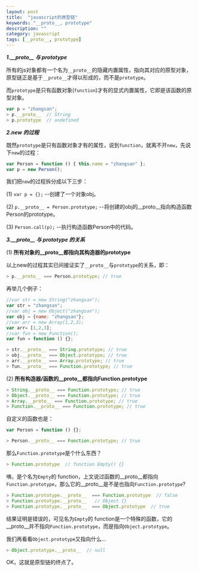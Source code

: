 ```yaml
---
layout: post
title:  "javascript的原型链"
keywords: "__proto__, prototype"
description: ""
category: javascript
tags: [__proto__, prototype]
---
```


***1.\_\_proto\_\_ 与 prototype***

所有的js对象都有一个名为`__proto__`的隐藏内置属性，指向其对应的原型对象，原型链正是基于`__proto__`才得以形成的，而不是`prototype`。

而`prototype`是只有函数对象(`function`)才有的显式内置属性，它即是该函数的原型对象。

```javascript
var p = "zhangsan";
> p.__proto__  // String
> p.prototype  // undefined
```

***2.new 的过程***

既然`prototype`是只有函数对象才有的属性，说到`function`，就离不开`new`，先说下`new`的过程：

```javascript
var Person = function () { this.name = "zhangsan" };
var p = new Person();
```

我们把`new`的过程拆分成以下三步：

(1) `var p = {};` --创建了一个对象obj。

(2) `p.__proto__ = Person.prototype;` --将创建的obj的\_\_proto\_\_指向构造函数Person的prototype。

(3) `Person.call(p);` --执行构造函数Person中的代码。

<!-- more -->

***3.\_\_proto\_\_ 与 prototype 的关系***

(1) **所有对象的\_\_proto\_\_都指向其构造器的prototype**

以上new的过程其实已间接证实了`__proto__`与`prototype`的关系，即：

```javascript
> p.__proto__ === Person.prototype; // true
```

再举几个例子：

```javascript
//var str = new String("zhangsan");
var str = "zhangsan";  
//var obj = new Object("zhangsan");
var obj = {name: "zhangsan"};
//var arr = new Array(1,2,3);
var arr= [1,2,3]; 
//var fun = new Function();
var fun = function () {}; 

> str.__proto__ === String.prototype; // true
> obj.__proto__ === Object.prototype; // true
> arr.__proto__ === Array.prototype; // true
> fun.__proto__ === Function.prototype; // true
```

(2) **所有构造器/函数的\_\_proto\_\_都指向Function.prototype**

```javascript
> String.__proto__ === Function.prototype; // true
> Object.__proto__ === Function.prototype; // true
> Array.__proto__ === Function.prototype; // true
> Function.__proto__ === Function.prototype; // true
```

自定义的函数也是：

```javascript
var Person = function () {};

> Person.__proto__ === Function.prototype; // true
```

那么`Function.prototype`是个什么东西？

```javascript
> Function.prototype  // function Empty() {}
```

咦，是个名为`Empty`的 function，上文说过函数的\_\_proto\_\_都指向`Function.prototype`，那么它的\_\_proto\_\_是不是也指向`Function.prototype`?

```javascript
> Function.prototype.__proto__  === Function.prototype  // false
> Function.prototype.__proto__   // Object {}
> Function.prototype.__proto__  === Object.prototype  // true
```

结果证明是错误的，可见名为`Empty`的 function是一个特殊的函数，它的\_\_proto\_\_并不指向`Function.prototype`，而是指向`Object.prototype`。

我们再看看`Object.prototype`又指向什么...

```javascript
> Object.prototype.__proto__  // null
```

OK，这就是原型链的终点了。